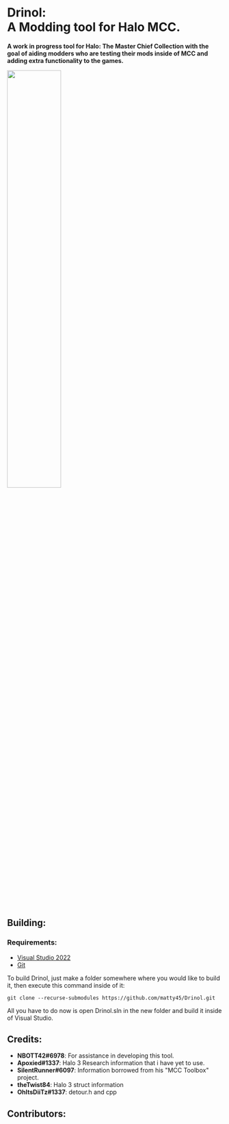 #  Drinol: <br/> A Modding tool for Halo MCC.

**A work in progress tool for Halo: The Master Chief Collection with the goal of aiding modders who are testing their mods inside of MCC and adding extra functionality to the games.**

<img src="https://i.imgur.com/BYtmRAJ.jpeg" width=50%>

  
## Building:

### Requirements:
 - [Visual Studio 2022](https://visualstudio.microsoft.com/vs/community/)
 -  [Git](https://git-scm.com/)

To build Drinol, just make a folder somewhere where you would like to build it, then execute this command inside of it:

```console
git clone --recurse-submodules https://github.com/matty45/Drinol.git
```
All you have to do now is open Drinol.sln in the new folder and build it inside of Visual Studio.

  ## Credits:
 - **NBOTT42#6978**: For assistance in developing this tool.
 - **Apoxied#1337**: Halo 3 Research information that i have yet to use.
 - **SilentRunner#6097**: Information borrowed from his "MCC Toolbox"
   project.
 - **theTwist84**: Halo 3 struct information
 - **OhItsDiiTz#1337**: detour.h and cpp

## Contributors:

<!-- ALL-CONTRIBUTORS-LIST:START - Do not remove or modify this section -->
<!-- prettier-ignore-start -->
<!-- markdownlint-disable -->

<!-- markdownlint-restore -->
<!-- prettier-ignore-end -->

<!-- ALL-CONTRIBUTORS-LIST:END -->
